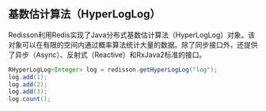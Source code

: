 ## 基数估计算法（HyperLogLog）

Redisson利用Redis实现了Java分布式基数估计算法（HyperLogLog）对象。该对象可以在有限的空间内通过概率算法统计大量的数据。除了同步接口外，还提供了异步（Async）、反射式（Reactive）和RxJava2标准的接口。

```java
RHyperLogLog<Integer> log = redisson.getHyperLogLog("log");
log.add(1);
log.add(2);
log.add(3);
log.count();
```